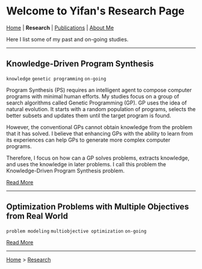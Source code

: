 # Welcome to Yifan's Research Page

[Home](/) | **Research** | [Publications](/publications/) | [About Me](/aboutme/)

Here I list some of my past and on-going studies.

---

## Knowledge-Driven Program Synthesis

`knowledge` `genetic programming` `on-going`

Program Synthesis (PS) requires an intelligent agent to compose computer programs with minimal human efforts. My studies focus on a group of search algorithms called Genetic Programming (GP). GP uses the idea of natural evolution. It starts with a random population of programs, selects the better subsets and updates them until the target program is found.

However, the conventional GPs cannot obtain knowledge from the problem that it has solved. I believe that enhancing GPs with the ability to learn from its experiences can help GPs to generate more complex computer programs.

Therefore, I focus on how can a GP solves problems, extracts knowledge, and uses the knowledge in later problems. I call this problem the Knowledge-Driven Program Synthesis problem.

[Read More](/research/kdps/)

---

## Optimization Problems with Multiple Objectives from Real World

`problem modeling` `multiobjective optimization` `on-going`

[Read More](/research/moop-rw/)

---

[Home](/) > [Research](/research/)
